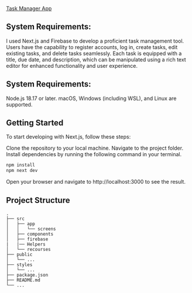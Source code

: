
[Task Manager App](https://task-manger-t1fs-b2m35abwf-msaidms-projects.vercel.app/)

## System Requirements:

I used Next.js and Firebase to develop a proficient task management tool. Users have the capability to register accounts, log in, create tasks, edit existing tasks, and delete tasks seamlessly. Each task is equipped with a title, due date, and description, which can be manipulated using a rich text editor for enhanced functionality and user experience.

## System Requirements:

Node.js 18.17 or later.
macOS, Windows (including WSL), and Linux are supported.

## Getting Started
To start developing with Next.js, follow these steps:

Clone the repository to your local machine.
Navigate to the project folder.
Install dependencies by running the following command in your terminal.

```bash
npm install
npm next dev
```
Open your browser and navigate to http://localhost:3000 to see the result.

## Project Structure
```
.
├── src
│   ├── app
│   │   └── screens
│   ├── components
│   ├── firebase
|   |── Helpers
│   └── recourses
├── public
│   └── ...
├── styles
│   └── ...
├── package.json
├── README.md
└── ...
```
